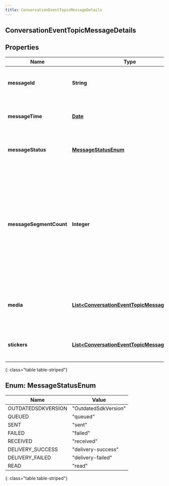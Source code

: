 ```yaml
---
title: ConversationEventTopicMessageDetails
---
```


## ConversationEventTopicMessageDetails

## Properties

| Name                    | Type                                                                                                                 | Description                                                                                                                                      | Notes      |
| ----------------------- | -------------------------------------------------------------------------------------------------------------------- | ------------------------------------------------------------------------------------------------------------------------------------------------ | ---------- |
| **messageId**           | <!----><!---->**String**<!---->                                                                                      | UUID identifying the message media.                                                                                                              | [optional] |
| **messageTime**         | <!----><!---->[**Date**](Date.md)<!---->                                                                             | The time when the message was sent or received.                                                                                                  | [optional] |
| **messageStatus**       | [**MessageStatusEnum**](#MessageStatusEnum)<!---->                                                                   | Indicates the delivery status of the message.                                                                                                    | [optional] |
| **messageSegmentCount** | <!----><!---->**Integer**<!---->                                                                                     | The message segment count, greater than 1 if the message content was split into multiple parts for this message type, e.g. SMS character limits. | [optional] |
| **media**               | <!----><!---->[**List&lt;ConversationEventTopicMessageMedia&gt;**](ConversationEventTopicMessageMedia.md)<!---->     | The media (images, files, etc) associated with this message, if any                                                                              | [optional] |
| **stickers**            | <!----><!---->[**List&lt;ConversationEventTopicMessageSticker&gt;**](ConversationEventTopicMessageSticker.md)<!----> | A list of stickers included in the message                                                                                                       | [optional] |

{: class="table table-striped"}

<a name="MessageStatusEnum"></a>

## Enum: MessageStatusEnum

| Name               | Value                          |
| ------------------ | ------------------------------ |
| OUTDATEDSDKVERSION | &quot;OutdatedSdkVersion&quot; |
| QUEUED             | &quot;queued&quot;             |
| SENT               | &quot;sent&quot;               |
| FAILED             | &quot;failed&quot;             |
| RECEIVED           | &quot;received&quot;           |
| DELIVERY_SUCCESS   | &quot;delivery-success&quot;   |
| DELIVERY_FAILED    | &quot;delivery-failed&quot;    |
| READ               | &quot;read&quot;               |

{: class="table table-striped"}
